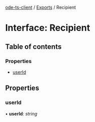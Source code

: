 [ode-ts-client](../README.md) / [Exports](../modules.md) / Recipient

# Interface: Recipient

## Table of contents

### Properties

- [userId](recipient.md#userid)

## Properties

### userId

• **userId**: *string*
